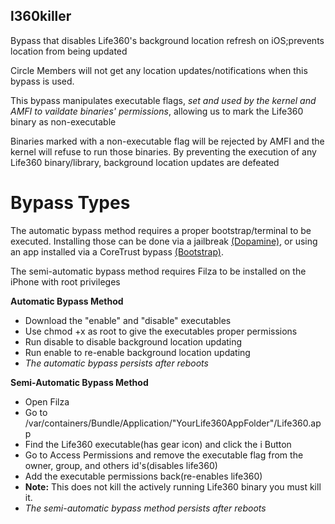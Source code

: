 ## l360killer

Bypass that disables Life360's background location refresh on iOS;prevents location from being updated 

Circle Members will not get any location updates/notifications when this bypass is used.

This bypass manipulates executable flags, _set and used by the kernel and AMFI to vaildate binaries' permissions_, allowing us to mark the Life360 binary as non-executable

Binaries marked with a non-executable flag will be rejected by AMFI and the kernel will refuse to run those binaries. By preventing the execution of any Life360 binary/library, background location updates are defeated

# Bypass Types

The automatic bypass method requires a proper bootstrap/terminal to be executed. Installing those can be done via a jailbreak [(Dopamine)](https://github.com/opa334/Dopamine), or using an app installed via a CoreTrust bypass [(Bootstrap)](https://github.com/RootHide/Bootstrap).

The semi-automatic bypass method requires Filza to be installed on the iPhone with root privileges

**Automatic Bypass Method**

- Download the "enable" and "disable" executables
- Use chmod +x as root to give the executables proper permissions
- Run disable to disable background location updating
- Run enable to re-enable background location updating
- _The automatic bypass persists after reboots_


**Semi-Automatic Bypass Method**

- Open Filza
- Go to /var/containers/Bundle/Application/"YourLife360AppFolder"/Life360.app
- Find the Life360 executable(has gear icon) and click the i Button
- Go to Access Permissions and remove the executable flag from the owner, group, and others id's(disables life360)
- Add the executable permissions back(re-enables life360)
- **Note:** This does not kill the actively running Life360 binary you must kill it.
- _The semi-automatic bypass method persists after reboots_
